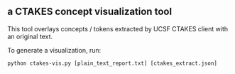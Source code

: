 ## a CTAKES concept visualization tool

This tool overlays concepts / tokens extracted by UCSF CTAKES client with an original text.

To generate a visualization, run:

    python ctakes-vis.py [plain_text_report.txt] [ctakes_extract.json]
